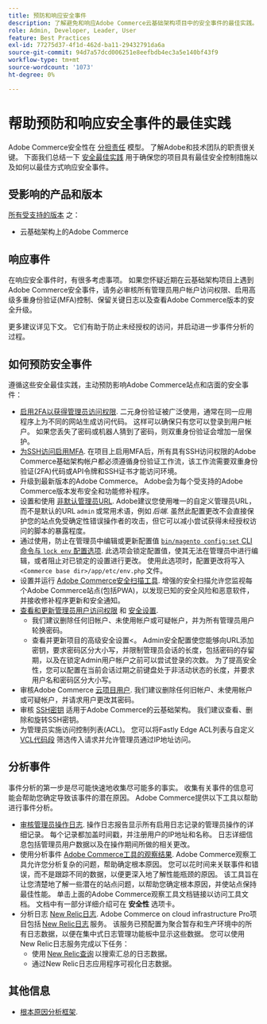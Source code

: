 ```yaml
---
title: 预防和响应安全事件
description: 了解避免和响应Adobe Commerce云基础架构项目中的安全事件的最佳实践。
role: Admin, Developer, Leader, User
feature: Best Practices
exl-id: 77275d37-4f1d-462d-ba11-29432791da6a
source-git-commit: 94d7a57dcd006251e8eefbdb4ec3a5e140bf43f9
workflow-type: tm+mt
source-wordcount: '1073'
ht-degree: 0%

---
```


# 帮助预防和响应安全事件的最佳实践

Adobe Commerce安全性在 [分担责任](https://www.adobe.com/content/dam/cc/en/trust-center/ungated/whitepapers/experience-cloud/adobe-commerce-shared-responsibility-guide.pdf) 模型。 了解Adobe和技术团队的职责很关键。 下面我们总结一下 [安全最佳实践](https://www.adobe.com/content/dam/cc/en/security/pdfs/Adobe-Magento-Commerce-Best-Practices-Guide.pdf) 用于确保您的项目具有最佳安全控制措施以及如何以最佳方式响应安全事件。

## 受影响的产品和版本

[所有受支持的版本](../../../release/versions.md) 之：

- 云基础架构上的Adobe Commerce

## 响应事件

在响应安全事件时，有很多考虑事项。 如果您怀疑近期在云基础架构项目上遇到Adobe Commerce安全事件，请务必审核所有管理员用户帐户访问权限、启用高级多重身份验证(MFA)控制、保留关键日志以及查看Adobe Commerce版本的安全升级。

更多建议详见下文。 它们有助于防止未经授权的访问，并启动进一步事件分析的过程。

## 如何预防安全事件

遵循这些安全最佳实践，主动预防影响Adobe Commerce站点和店面的安全事件：

- [启用2FA以获得管理员访问权限](https://docs.magento.com/user-guide/stores/security-two-factor-authentication.html).
二元身份验证被广泛使用，通常在同一应用程序上为不同的网站生成访问代码。 这样可以确保只有您可以登录到用户帐户。 如果您丢失了密码或机器人猜到了密码，则双重身份验证会增加一层保护。
- [为SSH访问启用MFA](https://devdocs.magento.com/cloud/project/project-enable-mfa-enforcement.html).
在项目上启用MFA后，所有具有SSH访问权限的Adobe Commerce基础架构帐户都必须遵循身份验证工作流，该工作流需要双重身份验证(2FA)代码或API令牌和SSH证书才能访问环境。
- 升级到最新版本的Adobe Commerce。
Adobe会为每个受支持的Adobe Commerce版本发布安全和功能修补程序。
- 设置和使用 [非默认管理员URL](https://docs.magento.com/user-guide/stores/store-urls-custom-admin.html).
Adobe建议您使用唯一的自定义管理员URL，而不是默认的URL `admin` 或常用术语，例如 *后端*. 虽然此配置更改不会直接保护您的站点免受确定性错误操作者的攻击，但它可以减小尝试获得未经授权访问的脚本的暴露程度。
- 通过使用，防止在管理员中编辑或更新配置值  [`bin/magento config:set` CLI命令与 `lock env` 配置选项](https://experienceleague.adobe.com/docs/commerce-operations/configuration-guide/cli/configuration-management/set-configuration-values.html#set-configuration-values-that-cannot-be-edited-in-the-admin). 此选项会锁定配置值，使其无法在管理员中进行编辑，或者阻止对已锁定的设置进行更改。 使用此选项时，配置更改将写入 `<Commerce base dir>/app/etc/env.php` 文件。
- 设置并运行 [Adobe Commerce安全扫描工具](https://docs.magento.com/user-guide/magento/security-scan.html).
增强的安全扫描允许您监视每个Adobe Commerce站点(包括PWA)，以发现已知的安全风险和恶意软件，并接收修补程序更新和安全通知。
- [查看和更新管理员用户访问权限](https://docs.magento.com/user-guide/system/permissions-users-all.html) 和 [安全设置](https://docs.magento.com/user-guide/stores/security-admin.html).
   - 我们建议删除任何旧帐户、未使用帐户或可疑帐户，并为所有管理员用户轮换密码。
   - 查看并更新项目的高级安全设置&lt;。 Admin安全配置使您能够向URL添加密钥，要求密码区分大小写，并限制管理员会话的长度，包括密码的存留期，以及在锁定Admin用户帐户之前可以尝试登录的次数。 为了提高安全性，您可以配置在当前会话过期之前键盘处于非活动状态的长度，并要求用户名和密码区分大小写。
- 审核Adobe Commerce [云项目用户](https://devdocs.magento.com/cloud/project/user-admin.html).
我们建议删除任何旧帐户、未使用帐户或可疑帐户，并请求用户更改其密码。
- 审核 [SSH密钥](https://devdocs.magento.com/cloud/before/before-workspace-ssh.html) 适用于Adobe Commerce的云基础架构。
我们建议查看、删除和旋转SSH密钥。
- 为管理员实施访问控制列表(ACL)。
您可以将Fastly Edge ACL列表与自定义 [VCL代码段](https://devdocs.magento.com/cloud/cdn/fastly-vcl-allowlist.html#vcl) 筛选传入请求并允许管理员通过IP地址访问。

## 分析事件

事件分析的第一步是尽可能快速地收集尽可能多的事实。 收集有关事件的信息可能会帮助您确定导致该事件的潜在原因。 Adobe Commerce提供以下工具以帮助进行事件分析。

- [审核管理员操作日志](https://docs.magento.com/user-guide/system/action-log-report.html).
操作日志报告显示所有启用日志记录的管理员操作的详细记录。 每个记录都加盖时间戳，并注册用户的IP地址和名称。 日志详细信息包括管理员用户数据以及在操作期间所做的相关更改。
- 使用分析事件 [Adobe Commerce工具的观察结果](https://experienceleague.adobe.com/docs/commerce-operations/tools/observation-for-adobe-commerce/intro.html?lang=en).
Adobe Commerce观察工具允许您分析复杂的问题，帮助确定根本原因。 您可以花时间来关联事件和错误，而不是跟踪不同的数据，以便更深入地了解性能瓶颈的原因。
该工具旨在让您清楚地了解一些潜在的站点问题，以帮助您确定根本原因，并使站点保持最佳性能。 单击上面的Adobe Commerce观察工具文档链接以访问工具文档。 文档中有一部分详细介绍可在 **安全性** 选项卡。
- 分析日志 [New Relic日志](https://devdocs.magento.com/cloud/project/new-relic.html#new-relic-logs). Adobe Commerce on cloud infrastructure Pro项目包括 [New Relic日志](https://docs.newrelic.com/docs/logs/new-relic-logs/get-started/introduction-new-relic-logs) 服务。 该服务已预配置为聚合暂存和生产环境中的所有日志数据，以便在集中式日志管理功能板中显示这些数据。
您可以使用New Relic日志服务完成以下任务：
   - 使用 [New Relic查询](https://docs.newrelic.com/docs/logs/new-relic-logs/ui-data/query-syntax-logs) 以搜索汇总的日志数据。
   - 通过New Relic日志应用程序可视化日志数据。

## 其他信息

- [根本原因分析框架](https://sansec.io/kb/incident-response/magento-root-cause-analysis).
